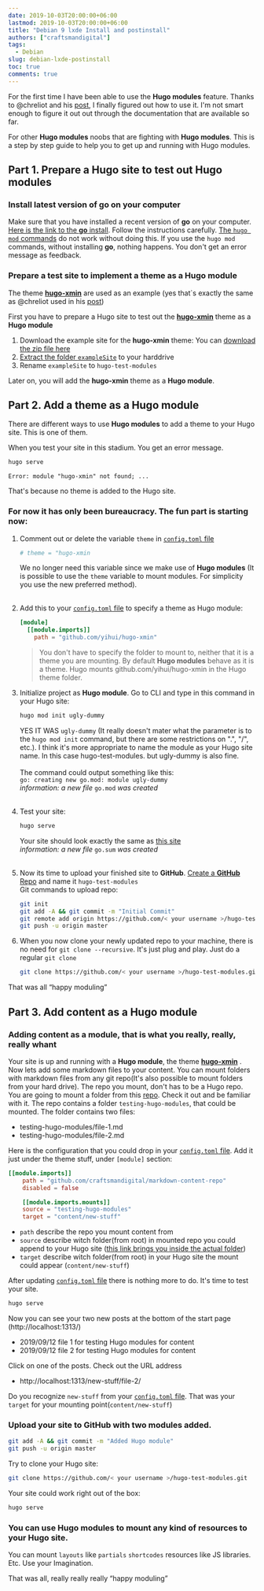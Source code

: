 ```yaml
---
date: 2019-10-03T20:00:00+06:00
lastmod: 2019-10-03T20:00:00+06:00
title: "Debian 9 lxde Install and postinstall"
authors: ["craftsmandigital"]
tags:
  - Debian
slug: debian-lxde-postinstall
toc: true
comments: true
---
```


For the first time I have been able to use the **Hugo modules** feature. Thanks to @chreliot and his [post](https://discourse.gohugo.io/t/how-to-add-a-theme-using-modules-for-beginners/20665), I finally figured out how to use it. I'm not smart enough to figure it out out through the documentation that are available so far.

For other **Hugo modules** noobs that are fighting with **Hugo modules**. This is a step by step guide to help you to get up and running with Hugo modules. 

## Part 1. Prepare a Hugo site to test out Hugo modules
### Install latest version of go on your computer

Make sure that you have installed a recent version of **go** on your computer. [Here is the link to the **go** install](https://golang.org/dl/). Follow the instructions carefully. [The `hugo mod` commands](https://gohugo.io/commands/hugo_mod/) do not work without doing this. If you use the `hugo mod` commands, without installing **go**, nothing happens. You don't get an error message as feedback.

### Prepare a test site to implement a theme as a Hugo module

The theme **[hugo-xmin](http://github.com/yihui/hugo-xmin)** are used as an example (yes that`s exactly the same as @chreliot used in his [post](https://discourse.gohugo.io/t/how-to-add-a-theme-using-modules-for-beginners/20665))

First you have to prepare a Hugo site to test out the **[hugo-xmin](http://github.com/yihui/hugo-xmin)** theme as a **Hugo module**

1. Download the example site for the **hugo-xmin** theme:
You can [download the zip file here](https://github.com/yihui/hugo-xmin/archive/master.zip)
2. [Extract the folder `exampleSite`](https://github.com/yihui/hugo-xmin/tree/master/exampleSite) to your harddrive
3. Rename `exampleSite` to `hugo-test-modules`

Later on, you will add the **hugo-xmin** theme as a **Hugo module**.

## Part 2. Add a theme as a Hugo module

There are different ways to use **Hugo modules** to add a theme to your Hugo site. This is one of them.

When you test your site in this stadium. You get an error message.

```bash
hugo serve
```
`Error: module "hugo-xmin" not found; ...`

That's because no theme is added to the Hugo site.

### For now it has only been bureaucracy. The fun part is starting now:

1. Comment out or delete the variable `theme` in [`config.toml` file](https://github.com/craftsmandigital/hugo-test-modules/blob/master/config.toml)
   ```toml
   # theme = "hugo-xmin
   ```
   We no longer need this variable since we make use of **Hugo modules** (It is possible to use the `theme` variable to mount modules. For simplicity you use the new preferred method).</br></br>
   
2. Add this to your [`config.toml` file](https://github.com/craftsmandigital/hugo-test-modules/blob/master/config.toml) to specify a theme as Hugo module:
   ```toml
   [module]
     [[module.imports]]
       path = "github.com/yihui/hugo-xmin"
   ```
   > You don't have to specify the folder to mount to, neither that it is a theme you are mounting. By default **Hugo modules** behave as it is a theme. Hugo mounts github.com/yihui/hugo-xmin in the Hugo theme folder.
   
3. Initialize project as **Hugo module**. Go to CLI and type in this command in your Hugo site:
   ```bash
   hugo mod init ugly-dummy
   ```
   YES IT WAS `ugly-dummy` (It really doesn't mater what the parameter is to the `hugo mod init` command, but there are some restrictions on ".", "/", etc.). I think it's more appropriate to name the module as your Hugo site name. In this case hugo-test-modules. but ugly-dummy is also fine.</br></br>
   The command could output something like this:</br>
   `go: creating new go.mod: module ugly-dummy`</br>
   *information: a new file* `go.mod` *was created*</br ></br>
4. Test your site:
   ```bash
   hugo serve
   ```
   Your site should look exactly the same as [this site](https://xmin.yihui.name/)</br>
   *information: a new file* `go.sum` *was created*</br></br>
   
1. Now its time to upload your finished site to **GitHub**. 
   [Create a **GitHub** Repo](https://github.com/new) and name it `hugo-test-modules`</br>
   Git commands to upload repo:

   ```bash
   git init
   git add -A && git commit -m "Initial Commit"
   git remote add origin https://github.com/< your username >/hugo-test-modules.git
   git push -u origin master
   ```
   
1. When you now clone your newly updated repo to your machine, there is no need for `git clone --recursive`. It's just plug and play. Just do a regular `git clone`
   ```bash
   git clone https://github.com/< your username >/hugo-test-modules.git
   ```


That was all “happy moduling”

## Part 3. Add content as a Hugo module
### Adding content as a module, that is what you really, really, really whant

Your site is up and running with a **Hugo module**, the theme **[hugo-xmin](http://github.com/yihui/hugo-xmin)** . Now lets add some markdown files to your content. You can mount folders with markdown files from any git repo(It's also possible to mount folders from your hard drive). The repo you mount, don't has to be a Hugo repo. You are going to mount a folder from this [repo](https://github.com/craftsmandigital/markdown-content-repo). Check it out and be familiar with it. The repo contains a folder `testing-hugo-modules`, that could be mounted. The folder contains two files:

* testing-hugo-modules/file-1.md
* testing-hugo-modules/file-2.md

Here is the configuration that you could drop in your [`config.toml` file](https://github.com/craftsmandigital/hugo-test-modules/blob/master/config.toml). Add it just under the theme stuff, under `[module]` section:
```toml
[[module.imports]]
    path = "github.com/craftsmandigital/markdown-content-repo"
    disabled = false

    [[module.imports.mounts]]
    source = "testing-hugo-modules"
    target = "content/new-stuff"
```
* `path` describe the repo you mount content from
* `source` describe witch folder(from root) in mounted repo you could append to your Hugo site ([this link brings you inside the actual folder](https://github.com/craftsmandigital/markdown-content-repo/tree/master/testing-hugo-modules))
* `target` describe witch folder(from root) in your Hugo site the mount could appear (`content/new-stuff`)

After updating [`config.toml` file](https://github.com/craftsmandigital/hugo-test-modules/blob/master/config.toml) there is nothing more to do. It's time to test your site.
```bash
hugo serve
```
Now you can see your two new posts at the bottom of the start page (http://localhost:1313/)

* 2019/09/12 file 1 for testing Hugo modules for content
* 2019/09/12 file 2 for testing Hugo modules for content

Click on one of the posts. Check out the URL address

* http://localhost:1313/new-stuff/file-2/

Do you recognize `new-stuff` from your [`config.toml` file](https://github.com/craftsmandigital/hugo-test-modules/blob/master/config.toml). That was your `target` for your mounting point(`content/new-stuff`)

### Upload your site to GitHub with two modules added.

```bash
git add -A && git commit -m "Added Hugo module"
git push -u origin master
```

Try to clone your Hugo site:

```bash
git clone https://github.com/< your username >/hugo-test-modules.git
```

Your site could work right out of the box:

```bash
hugo serve
```

### You can use Hugo modules to mount any kind of resources to your Hugo site. 

You can mount `layouts` like `partials` `shortcodes` resources like JS libraries. Etc. Use your Imagination.

That was all, really really really “happy moduling”